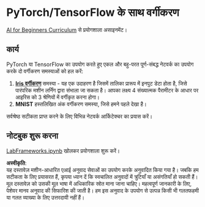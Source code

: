 # PyTorch/TensorFlow के साथ वर्गीकरण

[AI for Beginners Curriculum](https://github.com/microsoft/ai-for-beginners) से प्रयोगशाला असाइनमेंट।

## कार्य

PyTorch या TensorFlow का उपयोग करते हुए एकल और बहु-परत पूर्ण-संबद्ध नेटवर्क का उपयोग करके दो वर्गीकरण समस्याओं को हल करें:

1. **[Iris वर्गीकरण](https://en.wikipedia.org/wiki/Iris_flower_data_set)** समस्या - यह एक उदाहरण है जिसमें तालिका प्रारूप में इनपुट डेटा होता है, जिसे पारंपरिक मशीन लर्निंग द्वारा संभाला जा सकता है। आपका लक्ष्य 4 संख्यात्मक पैरामीटर के आधार पर आइरिस को 3 श्रेणियों में वर्गीकृत करना होगा।
2. **MNIST** हस्तलिखित अंक वर्गीकरण समस्या, जिसे हमने पहले देखा है।

सर्वश्रेष्ठ सटीकता प्राप्त करने के लिए विभिन्न नेटवर्क आर्किटेक्चर का प्रयास करें।

## नोटबुक शुरू करना

[LabFrameworks.ipynb](../../../../../../lessons/3-NeuralNetworks/05-Frameworks/lab/LabFrameworks.ipynb) खोलकर प्रयोगशाला शुरू करें।

**अस्वीकृति**:  
यह दस्तावेज़ मशीन-आधारित एआई अनुवाद सेवाओं का उपयोग करके अनुवादित किया गया है। जबकि हम सटीकता के लिए प्रयासरत हैं, कृपया ध्यान दें कि स्वचालित अनुवादों में त्रुटियाँ या असंगतियाँ हो सकती हैं। मूल दस्तावेज़ को उसकी मूल भाषा में अधिकारिक स्रोत माना जाना चाहिए। महत्वपूर्ण जानकारी के लिए, पेशेवर मानव अनुवाद की सिफारिश की जाती है। हम इस अनुवाद के उपयोग से उत्पन्न किसी भी गलतफहमी या गलत व्याख्या के लिए उत्तरदायी नहीं हैं।